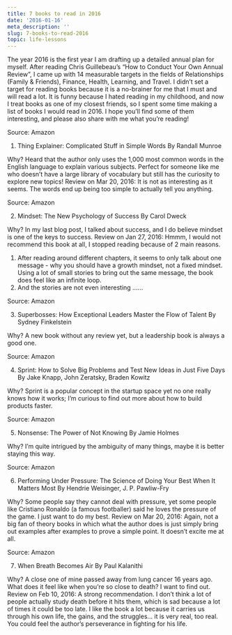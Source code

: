 ```yaml
---
title: 7 books to read in 2016
date: '2016-01-16'
meta_description: ''
slug: 7-books-to-read-2016
topic: life-lessons
---
```


The year 2016 is the first year I am drafting up a detailed annual plan for myself. After reading Chris Guillebeau’s “How to Conduct Your Own Annual Review”, I came up with 14 measurable targets in the fields of Relationships (Family & Friends), Finance, Health, Learning, and Travel. I didn’t set a target for reading books because it is a no-brainer for me that I must and will read a lot. It is funny because I hated reading in my childhood, and now I treat books as one of my closest friends, so I spent some time making a list of books I would read in 2016. I hope you’ll find some of them interesting, and please also share with me what you’re reading!



Source: Amazon

1. Thing Explainer: Complicated Stuff in Simple Words
By Randall Munroe

Why? Heard that the author only uses the 1,000 most common words in the English language to explain various subjects. Perfect for someone like me who doesn’t have a large library of vocabulary but still has the curiosity to explore new topics!
Review on Mar 20, 2016: It is not as interesting as it seems. The words end up being too simple to actually tell you anything.



Source: Amazon

2. Mindset: The New Psychology of Success
By Carol Dweck

Why? In my last blog post, I talked about success, and I do believe mindset is one of the keys to success.
Review on Jan 27, 2016: Hmmm, I would not recommend this book at all, I stopped reading because of 2 main reasons.
1) After reading around different chapters, it seems to only talk about one message - why you should have a growth mindset, not a fixed mindset. Using a lot of small stories to bring out the same message, the book does feel like an infinite loop.
2) And the stories are not even interesting ……



Source: Amazon

3. Superbosses: How Exceptional Leaders Master the Flow of Talent
By Sydney Finkelstein

Why? A new book without any review yet, but a leadership book is always a good one.



Source: Amazon

4. Sprint: How to Solve Big Problems and Test New Ideas in Just Five Days
By Jake Knapp, John Zeratsky, Braden Kowitz

Why? Sprint is a popular concept in the startup space yet no one really knows how it works; I’m curious to find out more about how to build products faster.



Source: Amazon

5. Nonsense: The Power of Not Knowing
By Jamie Holmes

Why? I’m quite intrigued by the ambiguity of many things, maybe it is better staying this way.



Source: Amazon

6. Performing Under Pressure: The Science of Doing Your Best When It Matters Most
By Hendrie Weisinger, J. P. Pawliw-Fry

Why? Some people say they cannot deal with pressure, yet some people like Cristiano Ronaldo (a famous footballer) said he loves the pressure of the game. I just want to do my best.
Review on Mar 20, 2016: Again, not a big fan of theory books in which what the author does is just simply bring out examples after examples to prove a simple point. It doesn’t excite me at all.



Source: Amazon

7. When Breath Becomes Air
By Paul Kalanithi

Why? A close one of mine passed away from lung cancer 16 years ago. What does it feel like when you’re so close to death? I want to find out.
Review on Feb 10, 2016: A strong recommendation. I don’t think a lot of people actually study death before it hits them, which is sad because a lot of times it could be too late. I like the book a lot because it carries us through his own life, the gains, and the struggles… it is very real, too real. You could feel the author’s perseverance in fighting for his life.

